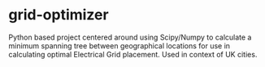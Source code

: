 # grid-optimizer
Python based project centered around using Scipy/Numpy to calculate a minimum spanning tree between geographical locations for use in calculating optimal Electrical Grid placement. Used in context of UK cities.
